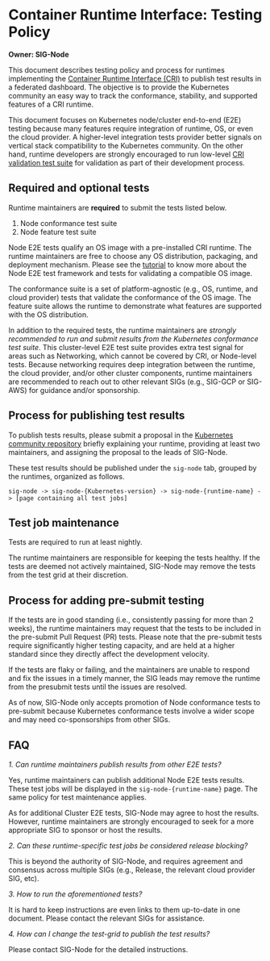 # Container Runtime Interface: Testing Policy

**Owner: SIG-Node**

This document describes testing policy and process for runtimes implementing the
[Container Runtime Interface (CRI)](/contributors/devel/container-runtime-interface.md)
to publish test results in a federated dashboard. The objective is to provide
the Kubernetes community an easy way to track the conformance, stability, and
supported features of a CRI runtime.

This document focuses on Kubernetes node/cluster end-to-end (E2E) testing
because many features require integration of runtime, OS, or even the cloud
provider. A higher-level integration tests provider better signals on vertical
stack compatibility to the Kubernetes community. On the other hand, runtime
developers are strongly encouraged to run low-level
[CRI validation test suite](https://github.com/kubernetes-incubator/cri-tools/blob/master/docs/validation.md)
for validation as part of their development process.

## Required and optional tests

Runtime maintainers are **required** to submit the tests listed below.
 1. Node conformance test suite
 2. Node feature test suite

Node E2E tests qualify an OS image with a pre-installed CRI runtime. The
runtime maintainers are free to choose any OS distribution, packaging, and
deployment mechanism. Please see the
[tutorial](https://github.com/kubernetes/community/blob/master/contributors/devel/e2e-node-tests.md)
to know more about the Node E2E test framework and tests for validating a
compatible OS image.

The conformance suite is a set of platform-agnostic (e.g., OS, runtime, and
cloud provider) tests that validate the conformance of the OS image. The feature
suite allows the runtime to demonstrate what features are supported with the OS
distribution.

In addition to the required tests, the runtime maintainers are *strongly
recommended to run and submit results from the Kubernetes conformance test
suite*. This cluster-level E2E test suite provides extra test signal for areas
such as Networking, which cannot be covered by CRI, or Node-level
tests. Because networking requires deep integration between the runtime, the
cloud provider, and/or other cluster components, runtime maintainers are
recommended to reach out to other relevant SIGs (e.g., SIG-GCP or SIG-AWS) for
guidance and/or sponsorship.

## Process for publishing test results

To publish tests results, please submit a proposal in the
[Kubernetes community repository](https://github.com/kubernetes/community)
briefly explaining your runtime, providing at least two maintainers, and
assigning the proposal to the leads of SIG-Node.

These test results should be published under the `sig-node` tab, grouped by the
runtimes, organized as follows.

```
sig-node -> sig-node-{Kubernetes-version} -> sig-node-{runtime-name} -> [page containing all test jobs]
```

## Test job maintenance

Tests are required to run at least nightly.

The runtime maintainers are responsible for keeping the tests healthy. If the
tests are deemed not actively maintained, SIG-Node may remove the tests from
the test grid at their discretion.

## Process for adding pre-submit testing

If the tests are in good standing (i.e., consistently passing for more than 2
weeks), the runtime maintainers may request that the tests to be included in the
pre-submit Pull Request (PR) tests. Please note that the pre-submit tests
require significantly higher testing capacity, and are held at a higher standard
since they directly affect the development velocity.

If the tests are flaky or failing, and the maintainers are unable to respond and
fix the issues in a timely manner, the SIG leads may remove the runtime from
the presubmit tests until the issues are resolved.

As of now, SIG-Node only accepts promotion of Node conformance tests to
pre-submit because Kubernetes conformance tests involve a wider scope and may
need co-sponsorships from other SIGs.

## FAQ

 *1. Can runtime maintainers publish results from other E2E tests?*

Yes, runtime maintainers can publish additional Node E2E tests results. These
test jobs will be displayed in the `sig-node-{runtime-name}` page. The same
policy for test maintenance applies.

As for additional Cluster E2E tests, SIG-Node may agree to host the
results. However, runtime maintainers are strongly encouraged to seek for a more
appropriate SIG to sponsor or host the results.

 *2. Can these runtime-specific test jobs be considered release blocking?*

This is beyond the authority of SIG-Node, and requires agreement and consensus
across multiple SIGs (e.g., Release, the relevant cloud provider SIG, etc).

 *3. How to run the aforementioned tests?*

It is hard to keep instructions are even links to them up-to-date in one
document. Please contact the relevant SIGs for assistance.

 *4. How can I change the test-grid to publish the test results?*

Please contact SIG-Node for the detailed instructions.
